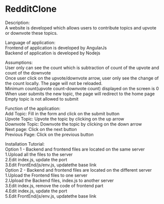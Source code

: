 # RedditClone
Description:<br />
A website is developed which allows users to contribute topics and upvote or downvote these topics. <br />
 
Language of application:<br />
Frontend of application is developed by AngularJs<br />
Backend of application is developed by Nodejs<br />

Assumptions:<br />
User only can see the count which is subtraction of count of the upvote and count of the downvote<br />
Once user click on the upvote/downvote arrow, user only see the change of the count locally. The page will not be reloaded.<br />
Minimum count(upvote count-downvote count) displayed on the screen is 0<br />
When user submits the new topic, the page will redirect to the home page<br />
Empty topic is not allowed to submit<br />

Function of the application:<br />
Add Topic: Fill in the form and click on the submit button<br />
Upvote Topic: Upvote the topic by clicking on the up arrow<br />
Downvote Topic: Downvote the topic by clicking on the down arrow<br />
Next page: Click on the next button<br />
Previous Page: Click on the previous button<br />

Installation Tutorial:<br />
Option 1 - Backend and frontend files are located on the same server<br />
1.Upload all the files to the server<br />
2.Edit index.js, update the port<br />
3.Edit FrontEnd/js/env.js, updatethe base link <br />
Option 2 - Backend and frontend files are located on the different server<br />
1.Upload the Frontend files to one server<br />
2.Upload the Backend files, index.js to another server<br />
3.Edit index.js, remove the code of frontend part<br />
4.Edit index.js, update the port<br />
5.Edit FrontEnd/js/env.js, updatethe base link <br />
